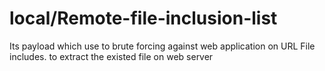 # local/Remote-file-inclusion-list
Its payload which use to brute forcing against web application on URL File includes. to extract the existed file on web server    
